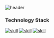 ![header](https://capsule-render.vercel.app/api?type=waving&color=gradient&height=240&section=header&text=Jennie.J&fontSize=70&animation=fadeIn&fontAlignY=40&desc=JUNG%20HAE%20KYOUNG&descAlignY=60&descAlign=55)
### Technology Stack
[![skill](https://img.shields.io/badge/Typescript-blue)](https://www.typescriptlang.org/) [![skill](https://img.shields.io/badge/React-67e8f9)](https://ko.reactjs.org/) [![skill](https://img.shields.io/badge/Nextjs-black)](https://nextjs.org/)
